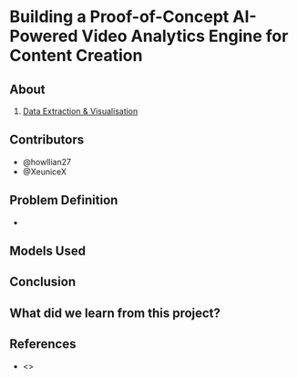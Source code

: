 # Building a Proof-of-Concept AI-Powered Video Analytics Engine for Content Creation   

## About


1. [Data Extraction & Visualisation]()
   
  
## Contributors

- @howllian27
- @XeuniceX

## Problem Definition

- 

## Models Used

## Conclusion

## What did we learn from this project?


## References

- <>
